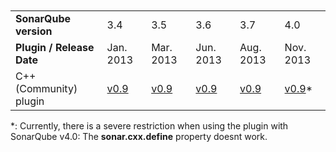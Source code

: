 <br>
<br>
<table>
<tr>
<td><b>SonarQube version</b></td>
<td>3.4</td>	
<td>3.5</td>
<td>3.6</td>
<td>3.7</td>
<td>4.0</td>
</tr>

<tr>
<td><b>Plugin / Release Date</b></td>
<td>Jan. 2013</td>
<td>Mar. 2013</td>
<TD>Jun. 2013</td>
<td>Aug. 2013</td>
<td>Nov. 2013</td>
</tr>

<tr>
<td>C++ (Community) plugin</td>
<td><a href="https://github.com/wenns/sonar-cxx/releases/tag/cxx-0.9">v0.9</a></td>	
<td><a href="https://github.com/wenns/sonar-cxx/releases/tag/cxx-0.9">v0.9</a></td>	
<td><a href="https://github.com/wenns/sonar-cxx/releases/tag/cxx-0.9">v0.9</a></td>	
<td><a href="https://github.com/wenns/sonar-cxx/releases/tag/cxx-0.9">v0.9</a></td>	
<td><a href="https://github.com/wenns/sonar-cxx/releases/tag/cxx-0.9">v0.9</a>*</td>
</tr>

</table>

\*: Currently, there is a severe restriction when using the plugin with SonarQube v4.0: The **sonar.cxx.define** property doesnt work.